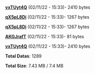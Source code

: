 [**vxTUyt4Q**](/data/vxTUyt4Q.txt) (02/11/22 - 15:33)- 2410 bytes

[**qX5pL8Di**](/data/qX5pL8Di.txt) (02/11/22 - 15:33)- 1267 bytes

[**qX5pL8Di**](/data/qX5pL8Di.txt) (02/11/22 - 15:33)- 1267 bytes

[**AKGJrafT**](/data/AKGJrafT.txt) (02/11/22 - 15:33)- 81 bytes

[**vxTUyt4Q**](/data/vxTUyt4Q.txt) (02/11/22 - 15:33)- 2410 bytes

**Total Datas**: 1289

**Total Size**: 7.43 MB / 7.4 MB